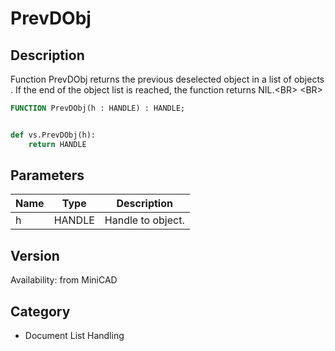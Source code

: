 # PrevDObj

## Description
Function PrevDObj returns the previous deselected object in a list of objects . If the end of the object list is reached, the function returns NIL.&lt;BR&gt;
&lt;BR&gt;


```pascal
FUNCTION PrevDObj(h : HANDLE) : HANDLE;
```

```python

def vs.PrevDObj(h):
    return HANDLE
```

## Parameters
|Name|Type|Description|
|---|---|---|
|h|HANDLE|Handle to object.|

## Version
Availability: from MiniCAD
## Category
* Document List Handling

